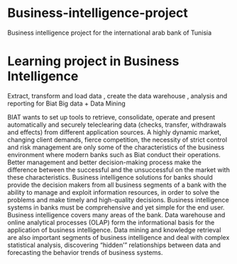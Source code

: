 # Business-intelligence-project
Business intelligence project for the international arab bank of Tunisia

# Learning project in Business Intelligence
Extract, transform and load data , create the data warehouse , analysis
and reporting for Biat Big data + Data Mining



BIAT wants to set up tools to retrieve, consolidate, operate and present automatically and securely teleclearing data (checks, transfer, withdrawals and effects) from different application sources.
A highly dynamic market, changing client demands, fierce competition, the necessity of strict control and risk management are only some of the characteristics of the business environment where modern banks such as Biat conduct their operations. Better management and better decision-making process make the difference between the successful and the unsuccessful on the market with these characteristics.
Business intelligence solutions for banks should provide the decision makers from all business segments of a bank with the ability to manage and exploit information resources, in order to solve the problems and make timely and high-quality decisions.
Business intelligence systems in banks must be comprehensive and yet simple for the end user. Business intelligence covers many areas of the bank.
Data warehouse and online analytical processes (OLAP) form the informational basis for the application of business intelligence.
Data mining and knowledge retrieval are also important segments of business intelligence and deal with complex statistical analysis, discovering “hidden’” relationships between data and forecasting the behavior trends of business systems.
